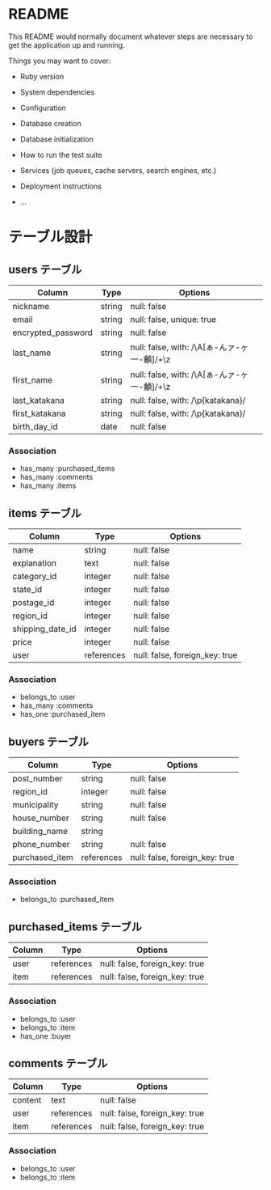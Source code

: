 # README

This README would normally document whatever steps are necessary to get the
application up and running.

Things you may want to cover:

* Ruby version

* System dependencies

* Configuration

* Database creation

* Database initialization

* How to run the test suite

* Services (job queues, cache servers, search engines, etc.)

* Deployment instructions

* ...


# テーブル設計


## users テーブル

| Column             | Type   | Options                                   |
| ------------------ | ------ | ----------------------------------------- |
| nickname           | string | null: false                               |
| email              | string | null: false, unique: true                 |
| encrypted_password | string | null: false                               |
| last_name          | string | null: false, with: /\A[ぁ-んァ-ヶ一-龥]/+\z |
| first_name         | string | null: false, with: /\A[ぁ-んァ-ヶ一-龥]/+\z |
| last_katakana      | string | null: false, with: /\p{katakana}/         |
| first_katakana     | string | null: false, with: /\p{katakana}/         |
| birth_day_id       | date   | null: false                               |


### Association
- has_many :purchased_items
- has_many :comments
- has_many :items



## items テーブル

| Column              | Type       | Options                        |
| ------------------- | ---------- | ------------------------------ |
| name                | string     | null: false                    |
| explanation         | text       | null: false                    |
| category_id         | integer    | null: false                    |
| state_id            | integer    | null: false                    |
| postage_id          | integer    | null: false                    |
| region_id           | integer    | null: false                    |
| shipping_date_id    | integer    | null: false                    |
| price               | integer    | null: false                    |
| user                | references | null: false, foreign_key: true |


### Association

- belongs_to :user
- has_many   :comments
- has_one    :purchased_item



## buyers テーブル

| Column         | Type       | Options                        |
| -------------- | ---------- | ------------------------------ |
| post_number    | string     | null: false                    |
| region_id      | integer    | null: false                    |
| municipality   | string     | null: false                    |
| house_number   | string     | null: false                    |
| building_name  | string     |                                |
| phone_number   | string     | null: false                    |
| purchased_item | references | null: false, foreign_key: true |


### Association

- belongs_to :purchased_item



## purchased_items テーブル

| Column      | Type       | Options                        |
| ----------- | ---------- | ------------------------------ |
| user        | references | null: false, foreign_key: true |
| item        | references | null: false, foreign_key: true |


### Association

- belongs_to :user
- belongs_to :item
- has_one    :buyer



## comments テーブル

| Column      | Type       | Options                        |
| ----------- | ---------- | ------------------------------ |
| content     | text       | null: false                    |
| user        | references | null: false, foreign_key: true |
| item        | references | null: false, foreign_key: true |


### Association

- belongs_to :user
- belongs_to :item

